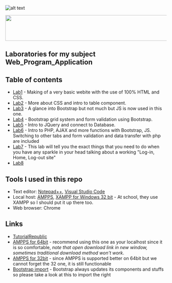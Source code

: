 ![alt text](https://camo.githubusercontent.com/72e5d55be4f08bb5a916962c8ee363f63befdca8/68747470733a2f2f7472617669732d63692e6f72672f61766a696e6465722f4d696e696d616c2d546f646f2e7376673f6272616e63683d6d6173746572)

<img src = "https://thumbs.gfycat.com/AlarmingJaggedAlaskankleekai-size_restricted.gif" width = "800" height = "80"/> 

## Laboratories for my subject Web_Program_Application

## Table of contents

* [Lab1](https://github.com/NhutNguyen236/Web_Program_Application/tree/master/Lab01_518H0545) - Making of a very basic webite with the use of 100% HTML and CSS.
* [Lab2](https://github.com/NhutNguyen236/Web_Program_Application/tree/master/Lab02_518H0545) - More about CSS and intro to table component.
* [Lab3](https://github.com/NhutNguyen236/Web_Program_Application/tree/master/Lab03_518H0545) - A glance into Bootstrap but not much but JS is now used in this one.
* [Lab4](https://github.com/NhutNguyen236/Web_Program_Application/tree/master/Lab04_518H0545) - Bootstrap grid system and form validation using Bootstrap.
* [Lab5](https://github.com/NhutNguyen236/Web_Program_Application/tree/master/Lab05_518H0545) - Intro to JQuery and connect to Database.
* [Lab6](https://github.com/NhutNguyen236/Web_Program_Application/tree/master/Lab06_Begin_to_PHP) - Intro to PHP, AJAX and more functions with Bootstrap, JS. Switching to other tabs and form validation and data transfer with php are included
* [Lab7](https://github.com/NhutNguyen236/Web_Program_Application/tree/master/Lab07_A-working-login-out-site) - This lab will tell you the exact things that you need to do when you have any sparkle in your head talking about a working "Log-in, Home, Log-out site"
* [Lab8](https://github.com/NhutNguyen236/Web_Program_Application/tree/master/Lab08_Connect-to-MySQL-DB)
## Tools I used in this repo

* Text editor: [Notepad++](https://notepad-plus-plus.org/downloads/), [Visual Studio Code](https://code.visualstudio.com/download)
* Local host: [AMPPS](https://ampps.informer.com/3.8/), [XAMPP for Windows 32 bit](https://xamppguide.com/download/xampp-for-windows-32-bit/) - At school, they use XAMPP so I should put it up there too.
* Web browser: Chrome

## Links
* [TutorialRepublic](https://www.tutorialrepublic.com/twitter-bootstrap-tutorial/bootstrap-helper-classes.php)
* [AMPPS for 64bit](https://ampps.informer.com/3.8/) - recommend using this one as your localhost since it is so comfortable, *note that open download link in new window, sometimes traditional download method won't work*.
* [AMPPS for 32bit](https://ampps.informer.com/download/#downloading) - since AMPPS is supported better on 64bit but we cannot forget the 32 one, it is still functionable
* [Bootstrap import](https://getbootstrap.com/docs/4.1/getting-started/introduction/) - Bootstrap always updates its components and stuffs so please take a look at this to import the right <script>
### How to config AMPPS port when it is used by another service? 
* Step 1: Go to AMPPS install folder and access to folder name *apache* then to *conf* so the path must be *x:\x\Ampps\apache\conf*
* Step 2: Open file named *httpd.conf*
* Step 3: Ctrl + H to open Replace window and find keyword *80* then replace it with something else for example: 88, 8012, etc.
## Status
<p align = "center">
  *Still in updating process*
</p>  

<p align = "center">
  <img src="https://thumbs.gfycat.com/WindyHarmoniousGrouper-small.gif" width="250" height="250"/>
</p>
